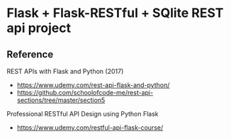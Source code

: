 # Flask + Flask-RESTful + SQlite REST api project
    
## Reference
  REST APIs with Flask and Python (2017)
  - https://www.udemy.com/rest-api-flask-and-python/
  - https://github.com/schoolofcode-me/rest-api-sections/tree/master/section5

  Professional RESTful API Design using Python Flask
  - https://www.udemy.com/restful-api-flask-course/
